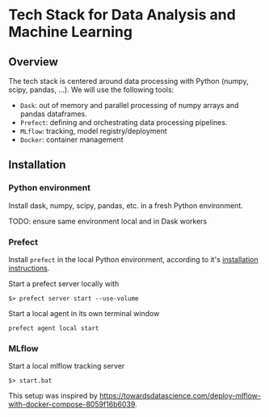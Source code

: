 Tech Stack for Data Analysis and Machine Learning
=================================================

Overview
--------

The tech stack is centered around data processing with Python (numpy, scipy, pandas, ...).
We will use the following tools:
- `Dask`: out of memory and parallel processing of numpy arrays and pandas dataframes.
- `Prefect`: defining and orchestrating data processing pipelines.
- `MLflow`: tracking, model registry/deployment
- `Docker`: container management


Installation
------------

### Python environment

Install dask, numpy, scipy, pandas, etc. in a fresh Python environment.

TODO: ensure same environment local and in Dask workers


### Prefect

Install `prefect` in the local Python environment, according to it's [
installation instructions](https://docs.prefect.io/core/getting_started/install.html).

Start a prefect server locally with 
```
$> prefect server start --use-volume
```

Start a local agent in its own terminal window
```
prefect agent local start
```



### MLflow

Start a local mlflow tracking server
```
$> start.bat
```

This setup was inspired by https://towardsdatascience.com/deploy-mlflow-with-docker-compose-8059f16b6039.
